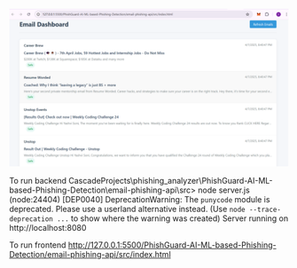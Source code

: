 ![alt text](image.png)


To run backend 
CascadeProjects\phishing_analyzer\PhishGuard-AI-ML-based-Phishing-Detection\email-phishing-api\src> node server.js
(node:24404) [DEP0040] DeprecationWarning: The `punycode` module is deprecated. Please use a userland alternative instead.
(Use `node --trace-deprecation ...` to show where the warning was created)
Server running on http://localhost:8080


To run frontend 
http://127.0.0.1:5500/PhishGuard-AI-ML-based-Phishing-Detection/email-phishing-api/src/index.html
